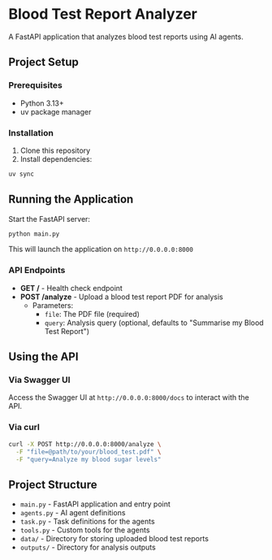 # Blood Test Report Analyzer

A FastAPI application that analyzes blood test reports using AI agents.

## Project Setup

### Prerequisites
- Python 3.13+
- uv package manager

### Installation

1. Clone this repository
2. Install dependencies:
```sh
uv sync
```

## Running the Application

Start the FastAPI server:
```sh
python main.py
```

This will launch the application on `http://0.0.0.0:8000`

### API Endpoints

- **GET /** - Health check endpoint
- **POST /analyze** - Upload a blood test report PDF for analysis
  - Parameters:
    - `file`: The PDF file (required)
    - `query`: Analysis query (optional, defaults to "Summarise my Blood Test Report")

## Using the API

### Via Swagger UI
Access the Swagger UI at `http://0.0.0.0:8000/docs` to interact with the API.

### Via curl
```sh
curl -X POST http://0.0.0.0:8000/analyze \
  -F "file=@path/to/your/blood_test.pdf" \
  -F "query=Analyze my blood sugar levels"
```

## Project Structure

- `main.py` - FastAPI application and entry point
- `agents.py` - AI agent definitions
- `task.py` - Task definitions for the agents
- `tools.py` - Custom tools for the agents
- `data/` - Directory for storing uploaded blood test reports
- `outputs/` - Directory for analysis outputs
